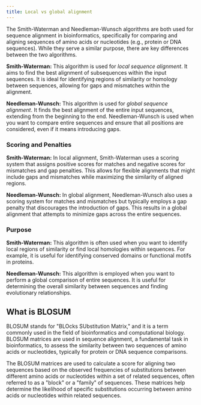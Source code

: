```yaml
---
title: Local vs global alignment 
---
```


The Smith-Waterman and Needleman-Wunsch algorithms are both used for sequence alignment in bioinformatics, specifically for comparing and aligning sequences of amino acids or nucleotides (e.g., protein or DNA sequences). While they serve a similar purpose, there are key differences between the two algorithms.

**Smith-Waterman:** This algorithm is used for *local sequence alignment*. It aims to find the best alignment of subsequences within the input sequences. It is ideal for identifying regions of similarity or homology between sequences, allowing for gaps and mismatches within the alignment.

**Needleman-Wunsch:** This algorithm is used for *global sequence alignment*. It finds the best alignment of the entire input sequences, extending from the beginning to the end. Needleman-Wunsch is used when you want to compare entire sequences and ensure that all positions are considered, even if it means introducing gaps.

### Scoring and Penalties

**Smith-Waterman:** In local alignment, Smith-Waterman uses a scoring system that assigns positive scores for matches and negative scores for mismatches and gap penalties. This allows for flexible alignments that might include gaps and mismatches while maximizing the similarity of aligned regions.

**Needleman-Wunsch:** In global alignment, Needleman-Wunsch also uses a scoring system for matches and mismatches but typically employs a gap penalty that discourages the introduction of gaps. This results in a global alignment that attempts to minimize gaps across the entire sequences.

### Purpose

**Smith-Waterman:** This algorithm is often used when you want to identify local regions of similarity or find local homologies within sequences. For example, it is useful for identifying conserved domains or functional motifs in proteins.

**Needleman-Wunsch:** This algorithm is employed when you want to perform a global comparison of entire sequences. It is useful for determining the overall similarity between sequences and finding evolutionary relationships.

## What is BLOSUM 

BLOSUM stands for "BLOcks SUbstitution Matrix," and it is a term commonly used in the field of bioinformatics and computational biology. BLOSUM matrices are used in sequence alignment, a fundamental task in bioinformatics, to assess the similarity between two sequences of amino acids or nucleotides, typically for protein or DNA sequence comparisons.

The BLOSUM matrices are used to calculate a score for aligning two sequences based on the observed frequencies of substitutions between different amino acids or nucleotides within a set of related sequences, often referred to as a "block" or a "family" of sequences. These matrices help determine the likelihood of specific substitutions occurring between amino acids or nucleotides within related sequences.
